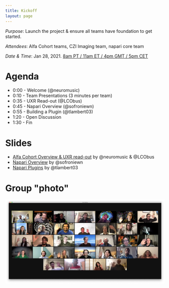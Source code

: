 ```yaml
---
title: Kickoff
layout: page
---
```


*Purpose*: Launch the project & ensure all teams have foundation to get started.

*Attendees*: Alfa Cohort teams, CZI Imaging team, napari core team

*Date & Time*: Jan 28, 2021. [8am PT / 11am ET / 4pm GMT / 5pm CET](https://www.starts-at.com/event/2649073776)

# Agenda

- 0:00 - Welcome (@neuromusic)
- 0:10 - Team Presentations (3 minutes per team)
- 0:35 - UXR Read-out (@LCObus)
- 0:45 - Napari Overview (@sofroniewn)
- 0:55 - Building a Plugin (@tlambert03)
- 1:20 - Open Discussion
- 1:30 - Fin


# Slides

- [Alfa Cohort Overview & UXR read-out](https://drive.google.com/file/d/1vAUWUFlCZ3wNjmftTqFC9h0x6IZ1RLEp/view?usp=sharing) by @neuromusic & @LCObus
- [Napari Overview](https://drive.google.com/file/d/1eSE_7cLrHCKLT4AekDFugGMTzwurz8TY/view?usp=sharing) by @sofroniewn
- [Napari Plugins](https://www.dropbox.com/s/fzqysx1gadn1azn/napari_plugins.pdf?dl=0) by @tlambert03

# Group "photo"

![Group "photo" of kickoff meeting attendees.](/assets/img/alfa-cohort-kickoff-group-photo.png)
